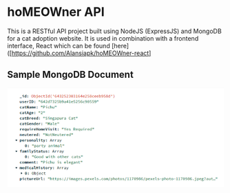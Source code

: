 # hoMEOWner API

This is a RESTful API project built using NodeJS (ExpressJS) and MongoDB for a cat adoption website. It is used in combination with a frontend interface, React which can be found [here]([https://github.com/Alansiapk/hoMEOWner-react]

## Sample MongoDB Document

![Sample MongoDB document](https://github.com/Alansiapk/PROJECT-2-hoMEOWner-EXPRESS-/blob/main/MongoData.png)

